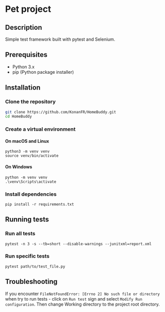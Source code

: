 # Pet project

## Description
Simple test framework built with pytest and Selenium.

## Prerequisites
- Python 3.x
- pip (Python package installer)

## Installation

### Clone the repository
```sh
git clone https://github.com/KonanFR/HomeBuddy.git
cd HomeBuddy
```

### Create a virtual environment
#### On macOS and Linux
```
python3 -m venv venv
source venv/bin/activate
```

#### On Windows
```
python -m venv venv
.\venv\Scripts\activate
```

### Install dependencies
```
pip install -r requirements.txt
```

## Running tests
### Run all tests
```
pytest -n 3 -s --tb=short --disable-warnings --junitxml=report.xml
```

### Run specific tests
```
pytest path/to/test_file.py
```

## Troubleshooting
If you encounter ```FileNotFoundError: [Errno 2] No such file or directory``` when try to run tests - click on `Run test` sign 
and select `Modify Run configuration`. Then change Working directory to the project root directory.
